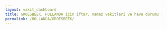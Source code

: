 ```yaml
---
layout: vakit_dashboard
title: GROESBEEK, HOLLANDA için iftar, namaz vakitleri ve hava durumu - ilçe/eyalet seç
permalink: /HOLLANDA/GROESBEEK/
---
```


<script type="text/javascript">
  var GLOBAL_COUNTRY = 'HOLLANDA';
  var GLOBAL_CITY = 'GROESBEEK';
  var GLOBAL_STATE = '';
  var lat = 72;
  var lon = 21;
</script>
